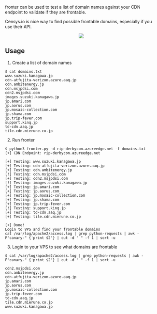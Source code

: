 fronter can be used to test a list of domain names against your CDN endpoint to validate if they are frontable. 

Censys.io is nice way to find possible frontable domains, especially if you use their API.

<p align="center">
  <kbd><img src="https://i.imgur.com/oca74rs.png"></kbd>
</p>

## Usage
1. Create a list of domain names
~~~
$ cat domains.txt 
www.suzuki.kanagawa.jp
cdn-atfujita-verizon.azure.aaq.jp
cdn.ambitenergy.jp
cdn.msjpdsi.com
cdn2.msjpdsi.com
images.suzuki.kanagawa.jp
jp.amari.com
jp.aorus.com
jp.mosaic-collection.com
jp.shama.com
jp.trip-fever.com
support.kinq.jp
td-cdn.aaq.jp
tile.cdn.mierune.co.jp
~~~


2. Run fronter 
~~~
$ python3 fronter.py -d rip-derbycon.azureedge.net -f domains.txt
[+] CDN Endpoint: rip-derbycon.azureedge.net

[+] Testing: www.suzuki.kanagawa.jp
[+] Testing: cdn-atfujita-verizon.azure.aaq.jp
[+] Testing: cdn.ambitenergy.jp
[!] Testing: cdn.msjpdsi.com
[+] Testing: cdn2.msjpdsi.com
[!] Testing: images.suzuki.kanagawa.jp
[+] Testing: jp.amari.com
[+] Testing: jp.aorus.com
[+] Testing: jp.mosaic-collection.com
[+] Testing: jp.shama.com
[+] Testing: jp.trip-fever.com
[!] Testing: support.kinq.jp
[+] Testing: td-cdn.aaq.jp
[+] Testing: tile.cdn.mierune.co.jp

[+] Done!
Login to VPS and find your frontable domains
cat /var/log/apache2/access.log | grep python-requests | awk -F"canary-" {'print $2'} | cut -d " " -f 1 | sort -u
~~~


3. Login to your VPS to see what domains are frontable 
~~~
$ cat /var/log/apache2/access.log | grep python-requests | awk -F"canary-" {'print $2'} | cut -d " " -f 1 | sort -u

cdn2.msjpdsi.com
cdn.ambitenergy.jp
cdn-atfujita-verizon.azure.aaq.jp
jp.amari.com
jp.aorus.com
jp.mosaic-collection.com
jp.trip-fever.com
td-cdn.aaq.jp
tile.cdn.mierune.co.jp
www.suzuki.kanagawa.jp
~~~
